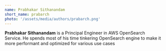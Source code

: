 ```yaml
---
name: Prabhakar Sithanandam
short_name: prabarch
photo: '/assets/media/authors/prabarch.png'
---
```


**Prabhakar Sithanandam** is a Principal Engineer in AWS OpenSearch Service. He spends most of his time tinkering OpenSearch engine to make it more performant and optimized for various use cases